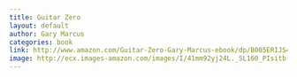 ```yaml
--- 
title: Guitar Zero 
layout: default 
author: Gary Marcus
categories: book 
link: http://www.amazon.com/Guitar-Zero-Gary-Marcus-ebook/dp/B005ERIJS4/ref=sr_1_1?ie=UTF8&qid=1383930860&sr=8-1&keywords=guitar+zero
image: http://ecx.images-amazon.com/images/I/41mm92yj24L._SL160_PIsitb-sticker-arrow-dp,TopRight,12,-18_SH30_OU01_AA160_.jpg
---
```

